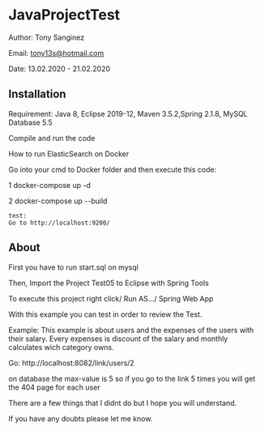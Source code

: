 # JavaProjectTest

Author: Tony Sanginez

Email: tony13s@hotmail.com

Date: 13.02.2020 - 21.02.2020

## Installation

Requirement: Java 8, Eclipse 2019-12, Maven 3.5.2,Spring 2.1.8, MySQL Database 5.5

Compile and run the code

How to run ElasticSearch on Docker

Go into your cmd to Docker folder and then execute this code:

  1   docker-compose up -d
  
  2   docker-compose up --build
     
    test:
    Go to http://localhost:9200/

## About

First you have to run start.sql on mysql

Then, Import the Project Test05 to Eclipse with Spring Tools

To execute this project right click/ Run AS.../ Spring Web App

With this example you can test in order to review the Test.

Example:
This example is about users and the expenses of the users with their salary. Every expenses is discount of the salary and monthly calculates wich category owns. 

Go: http://localhost:8082/link/users/2

on database the max-value is 5 so if you go to the link 5 times you will get the 404 page for each user

There are a few things that I didnt do but I hope you will understand. 

If you have any doubts please let me know.













